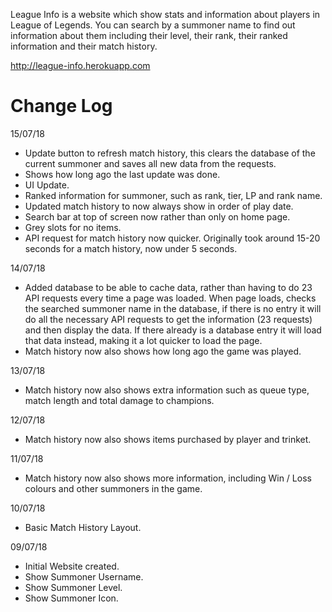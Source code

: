 League Info is a website which show stats and information about players in League of Legends. You can search by a summoner name to find out information about them including their level, their rank, their ranked information and their match history.

http://league-info.herokuapp.com

# Change Log

15/07/18
- Update button to refresh match history, this clears the database of the current summoner and saves all new data from the requests.
- Shows how long ago the last update was done. 
- UI Update.
- Ranked information for summoner, such as rank, tier, LP and rank name.
- Updated match history to now always show in order of play date.
- Search bar at top of screen now rather than only on home page.
- Grey slots for no items.
- API request for match history now quicker. Originally took around 15-20 seconds for a match history, now under 5 seconds.

14/07/18
- Added database to be able to cache data, rather than having to do 23 API requests every time a page was loaded. When page loads, checks the searched summoner name in the database, if there is no entry it will do all the necessary API requests to get the information (23 requests) and then display the data. If there already is a database entry it will load that data instead, making it a lot quicker to load the page.
- Match history now also shows how long ago the game was played.

13/07/18
- Match history now also shows extra information such as queue type, match length and total damage to champions.

12/07/18
- Match history now also shows items purchased by player and trinket.

11/07/18
- Match history now also shows more information, including Win / Loss colours and other summoners in the game.

10/07/18
- Basic Match History Layout.

09/07/18
- Initial Website created.
- Show Summoner Username.
- Show Summoner Level.
- Show Summoner Icon.